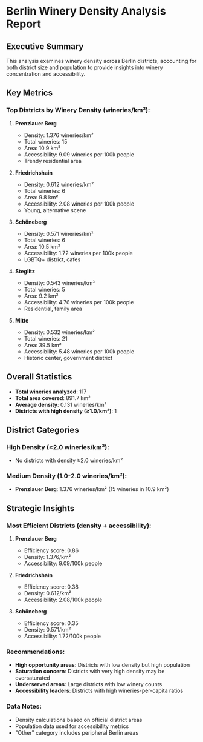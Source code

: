 
# Berlin Winery Density Analysis Report

## Executive Summary
This analysis examines winery density across Berlin districts, accounting for both district size and population to provide insights into winery concentration and accessibility.

## Key Metrics

### Top Districts by Winery Density (wineries/km²):

1. **Prenzlauer Berg**
   - Density: 1.376 wineries/km²
   - Total wineries: 15
   - Area: 10.9 km²
   - Accessibility: 9.09 wineries per 100k people
   - Trendy residential area

2. **Friedrichshain**
   - Density: 0.612 wineries/km²
   - Total wineries: 6
   - Area: 9.8 km²
   - Accessibility: 2.08 wineries per 100k people
   - Young, alternative scene

3. **Schöneberg**
   - Density: 0.571 wineries/km²
   - Total wineries: 6
   - Area: 10.5 km²
   - Accessibility: 1.72 wineries per 100k people
   - LGBTQ+ district, cafes

4. **Steglitz**
   - Density: 0.543 wineries/km²
   - Total wineries: 5
   - Area: 9.2 km²
   - Accessibility: 4.76 wineries per 100k people
   - Residential, family area

5. **Mitte**
   - Density: 0.532 wineries/km²
   - Total wineries: 21
   - Area: 39.5 km²
   - Accessibility: 5.48 wineries per 100k people
   - Historic center, government district

## Overall Statistics
- **Total wineries analyzed**: 117
- **Total area covered**: 891.7 km²
- **Average density**: 0.131 wineries/km²
- **Districts with high density (≥1.0/km²)**: 1

## District Categories

### High Density (≥2.0 wineries/km²):
- No districts with density ≥2.0 wineries/km²

### Medium Density (1.0-2.0 wineries/km²):
- **Prenzlauer Berg**: 1.376 wineries/km² (15 wineries in 10.9 km²)

## Strategic Insights

### Most Efficient Districts (density + accessibility):

1. **Prenzlauer Berg**
   - Efficiency score: 0.86
   - Density: 1.376/km²
   - Accessibility: 9.09/100k people

2. **Friedrichshain**
   - Efficiency score: 0.38
   - Density: 0.612/km²
   - Accessibility: 2.08/100k people

3. **Schöneberg**
   - Efficiency score: 0.35
   - Density: 0.571/km²
   - Accessibility: 1.72/100k people

### Recommendations:
- **High opportunity areas**: Districts with low density but high population
- **Saturation concern**: Districts with very high density may be oversaturated
- **Underserved areas**: Large districts with low winery counts
- **Accessibility leaders**: Districts with high wineries-per-capita ratios

### Data Notes:
- Density calculations based on official district areas
- Population data used for accessibility metrics
- "Other" category includes peripheral Berlin areas
